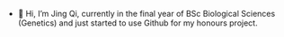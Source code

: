 - 👋 Hi, I’m Jing Qi, currently in the final year of BSc Biological Sciences (Genetics) and just started to use Github for my honours project. 

<!---
JingQiChong/JingQiChong is a ✨ special ✨ repository because its `README.md` (this file) appears on your GitHub profile.
You can click the Preview link to take a look at your changes.
--->
